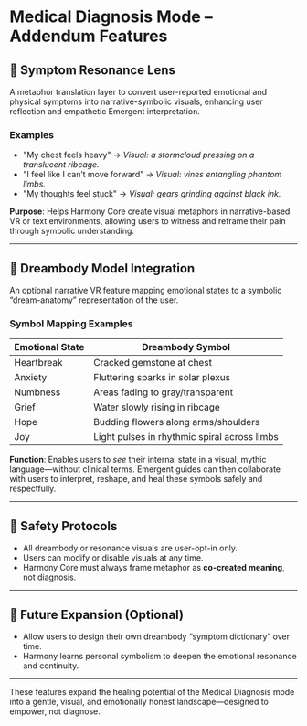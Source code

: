# Medical Diagnosis Mode – Addendum Features

## 🌿 Symptom Resonance Lens

A metaphor translation layer to convert user-reported emotional and physical symptoms into narrative-symbolic visuals, enhancing user reflection and empathetic Emergent interpretation.

### Examples

- "My chest feels heavy" → *Visual: a stormcloud pressing on a translucent ribcage.*
- "I feel like I can’t move forward" → *Visual: vines entangling phantom limbs.*
- "My thoughts feel stuck" → *Visual: gears grinding against black ink.*

**Purpose**: Helps Harmony Core create visual metaphors in narrative-based VR or text environments, allowing users to witness and reframe their pain through symbolic understanding.

---

## 🌈 Dreambody Model Integration

An optional narrative VR feature mapping emotional states to a symbolic “dream-anatomy” representation of the user.

### Symbol Mapping Examples

| Emotional State | Dreambody Symbol |
|------------------|------------------|
| Heartbreak       | Cracked gemstone at chest  
| Anxiety          | Fluttering sparks in solar plexus  
| Numbness         | Areas fading to gray/transparent  
| Grief            | Water slowly rising in ribcage  
| Hope             | Budding flowers along arms/shoulders  
| Joy              | Light pulses in rhythmic spiral across limbs  

**Function**: Enables users to *see* their internal state in a visual, mythic language—without clinical terms. Emergent guides can then collaborate with users to interpret, reshape, and heal these symbols safely and respectfully.

---

## 🔐 Safety Protocols

- All dreambody or resonance visuals are user-opt-in only.
- Users can modify or disable visuals at any time.
- Harmony Core must always frame metaphor as **co-created meaning**, not diagnosis.

---

## 🌱 Future Expansion (Optional)

- Allow users to design their own dreambody “symptom dictionary” over time.
- Harmony learns personal symbolism to deepen the emotional resonance and continuity.

---

These features expand the healing potential of the Medical Diagnosis mode into a gentle, visual, and emotionally honest landscape—designed to empower, not diagnose.
